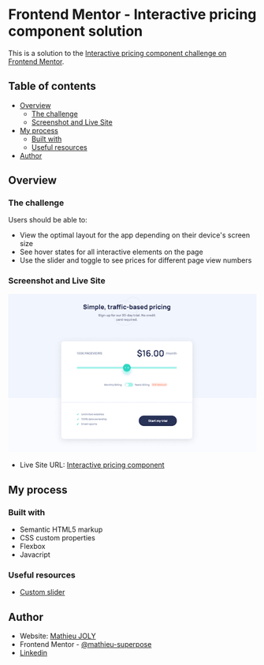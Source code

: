 # Frontend Mentor - Interactive pricing component solution

This is a solution to the [Interactive pricing component challenge on Frontend Mentor](https://www.frontendmentor.io/challenges/interactive-pricing-component-t0m8PIyY8).

## Table of contents

- [Overview](#overview)
  - [The challenge](#the-challenge)
  - [Screenshot and Live Site](#screenshot)
- [My process](#my-process)
  - [Built with](#built-with)
  - [Useful resources](#useful-resources)
- [Author](#author)

## Overview

### The challenge

Users should be able to:

- View the optimal layout for the app depending on their device's screen size
- See hover states for all interactive elements on the page
- Use the slider and toggle to see prices for different page view numbers

### Screenshot and Live Site

![](./public/img/screenshot.png)

- Live Site URL: [Interactive pricing component](https://mathieu-superpose.github.io/interactive_pricing_component/)

## My process

### Built with

- Semantic HTML5 markup
- CSS custom properties
- Flexbox
- Javacript

### Useful resources

- [Custom slider](https://codepen.io/nlfonseca/pen/MwbovQ)

## Author

- Website: [Mathieu JOLY](http://www.tropbeau.site/)
- Frontend Mentor - [@mathieu-superpose](https://www.frontendmentor.io/profile/mathieu-superpose)
- [Linkedin](https://www.linkedin.com/in/mathieu--joly/)
